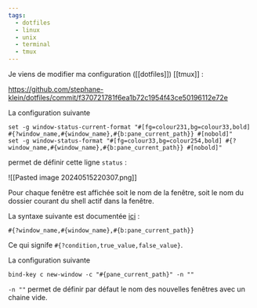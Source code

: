 ```yaml
---
tags:
  - dotfiles
  - linux
  - unix
  - terminal
  - tmux
---
```

Je viens de modifier ma configuration ([[dotfiles]]) [[tmux]] :

https://github.com/stephane-klein/dotfiles/commit/f370721781f6ea1b72c1954f43ce50196112e72e

La configuration suivante

```
set -g window-status-current-format "#[fg=colour231,bg=colour33,bold] #{?window_name,#{window_name},#{b:pane_current_path}} #[nobold]"
set -g window-status-format "#[fg=colour33,bg=colour254,bold] #{?window_name,#{window_name},#{b:pane_current_path}} #[nobold]"
```

permet de définir cette ligne `status` :

![[Pasted image 20240515220307.png]]

Pour chaque fenêtre est affichée soit le nom de la fenêtre, soit le nom du dossier courant du shell actif dans la fenêtre.

La syntaxe suivante est documentée [ici](https://www.man7.org/linux/man-pages/man1/tmux.1.html#FORMATS) :

`#{?window_name,#{window_name},#{b:pane_current_path}}`

Ce qui signife `#{?condition,true_value,false_value}`.

La configuration suivante

```
bind-key c new-window -c "#{pane_current_path}" -n ""
```

`-n ""` permet de définir par défaut le nom des nouvelles fenêtres avec un chaine vide.